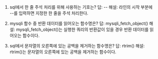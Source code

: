 1. sql에서 한 줄 주석 처리를 위해 사용하는 기호는?
답: --
해설: 라인의 시작 부분에 --를 입력하면 지정한 한 줄을 주석 처리한다. 

2. mysqli 함수 중 반환 데이터를 읽어오는 함수명은?
답: mysqli_fetch_object()
해설: mysqli_fetch_object()는 실행한 쿼리의 반환값이 있을 경우 반환 데이터를 읽어오는 함수이다.

3. sql에서 문자열의 오른쪽에 있는 공백을 제거하는 함수명은?
답: rtrim()
해설: rtrim()는 문자열의 오른쪽에 있는 공백을 제거하는 함수이다.